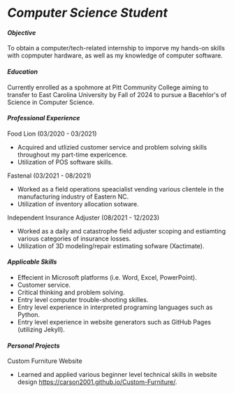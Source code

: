 # _Computer Science Student_

#### _Objective_
To obtain a computer/tech-related internship to imporve my hands-on skills with copmputer hardware, as well as my knowledge of computer software. 

#### _Education_
Currently enrolled as a spohmore at Pitt Community College aiming to transfer to East Carolina University by Fall of 2024 to pursue a Bacehlor's of Science in Computer Science.

#### _Professional Experience_
Food Lion (03/2020 - 03/2021)
- Acquired and utlizied customer service and problem solving skills throughout my part-time expericence.
- Utilization of POS software skills.

Fastenal (03/2021 - 08/2021)
- Worked as a field operations speacialist vending various clientele in the manufacturing industry of Eastern NC.
- Utilization of inventory allocation sotware.
  
Independent Insurance Adjuster (08/2021 - 12/2023)
- Worked as a daily and catastrophe field adjuster scoping and estiamting various categories of insurance losses. 
- Utilization of 3D modeling/repair estimating sofware (Xactimate).

#### _Applicable Skills_
- Effecient in Microsoft platforms (i.e. Word, Excel, PowerPoint).
- Customer service.
- Critical thinking and problem solving.
- Entry level computer trouble-shooting skilles. 
- Entry level experience in interpreted programing languages such as Python.
- Entry level experience in website generators such as GitHub Pages (utilizing Jekyll).
    
  
#### _Personal Projects_
Custom Furniture Website
- Learned and applied various beginner level technical skills in website design https://carson2001.github.io/Custom-Furniture/.


